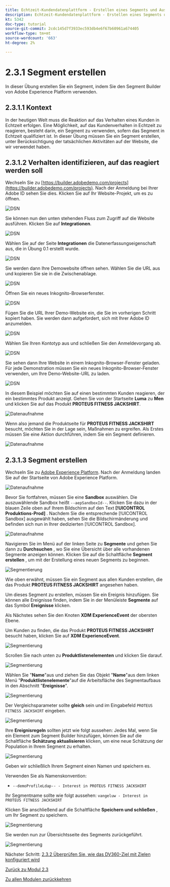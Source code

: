 ```yaml
---
title: Echtzeit-Kundendatenplattform - Erstellen eines Segments und Ausführen von Aktionen - Erstellen eines Segments
description: Echtzeit-Kundendatenplattform - Erstellen eines Segments und Ausführen von Aktionen - Erstellen eines Segments
kt: 5342
doc-type: tutorial
source-git-commit: 2cdc145d7f3933ec593db4e6f67b60961a674405
workflow-type: tm+mt
source-wordcount: '663'
ht-degree: 2%

---
```


# 2.3.1 Segment erstellen

In dieser Übung erstellen Sie ein Segment, indem Sie den Segment Builder von Adobe Experience Platform verwenden.

## 2.3.1.1 Kontext

In der heutigen Welt muss die Reaktion auf das Verhalten eines Kunden in Echtzeit erfolgen. Eine Möglichkeit, auf das Kundenverhalten in Echtzeit zu reagieren, besteht darin, ein Segment zu verwenden, sofern das Segment in Echtzeit qualifiziert ist. In dieser Übung müssen Sie ein Segment erstellen, unter Berücksichtigung der tatsächlichen Aktivitäten auf der Website, die wir verwendet haben.

## 2.3.1.2 Verhalten identifizieren, auf das reagiert werden soll

Wechseln Sie zu [https://builder.adobedemo.com/projects](https://builder.adobedemo.com/projects). Nach der Anmeldung bei Ihrer Adobe ID sehen Sie dies. Klicken Sie auf Ihr Website-Projekt, um es zu öffnen.

![DSN](./../../../modules/gettingstarted/gettingstarted/images/web8.png)

Sie können nun den unten stehenden Fluss zum Zugriff auf die Website ausführen. Klicken Sie auf **Integrationen**.

![DSN](./../../../modules/gettingstarted/gettingstarted/images/web1.png)

Wählen Sie auf der Seite **Integrationen** die Datenerfassungseigenschaft aus, die in Übung 0.1 erstellt wurde.

![DSN](./../../../modules/gettingstarted/gettingstarted/images/web2.png)

Sie werden dann Ihre Demowebsite öffnen sehen. Wählen Sie die URL aus und kopieren Sie sie in die Zwischenablage.

![DSN](./../../../modules/gettingstarted/gettingstarted/images/web3.png)

Öffnen Sie ein neues Inkognito-Browserfenster.

![DSN](./../../../modules/gettingstarted/gettingstarted/images/web4.png)

Fügen Sie die URL Ihrer Demo-Website ein, die Sie im vorherigen Schritt kopiert haben. Sie werden dann aufgefordert, sich mit Ihrer Adobe ID anzumelden.

![DSN](./../../../modules/gettingstarted/gettingstarted/images/web5.png)

Wählen Sie Ihren Kontotyp aus und schließen Sie den Anmeldevorgang ab.

![DSN](./../../../modules/gettingstarted/gettingstarted/images/web6.png)

Sie sehen dann Ihre Website in einem Inkognito-Browser-Fenster geladen. Für jede Demonstration müssen Sie ein neues Inkognito-Browser-Fenster verwenden, um Ihre Demo-Website-URL zu laden.

![DSN](./../../../modules/gettingstarted/gettingstarted/images/web7.png)

In diesem Beispiel möchten Sie auf einen bestimmten Kunden reagieren, der ein bestimmtes Produkt anzeigt.
Gehen Sie von der Startseite **Luma** zu **Men** und klicken Sie auf das Produkt **PROTEUS FITNESS JACKSHIRT**.

![Datenaufnahme](./images/homenadia.png)

Wenn also jemand die Produktseite für **PROTEUS FITNESS JACKSHIRT** besucht, möchten Sie in der Lage sein, Maßnahmen zu ergreifen. Als Erstes müssen Sie eine Aktion durchführen, indem Sie ein Segment definieren.

![Datenaufnahme](./images/homenadiapp.png)

## 2.3.1.3 Segment erstellen

Wechseln Sie zu [Adobe Experience Platform](https://experience.adobe.com/platform). Nach der Anmeldung landen Sie auf der Startseite von Adobe Experience Platform.

![Datenaufnahme](./../../../modules/datacollection/module1.2/images/home.png)

Bevor Sie fortfahren, müssen Sie eine **Sandbox** auswählen. Die auszuwählende Sandbox heißt ``--aepSandboxId--``. Klicken Sie dazu in der blauen Zeile oben auf Ihrem Bildschirm auf den Text **[!UICONTROL Produktions-Prod]** . Nachdem Sie die entsprechende [!UICONTROL Sandbox] ausgewählt haben, sehen Sie die Bildschirmänderung und befinden sich nun in Ihrer dedizierten [!UICONTROL Sandbox].

![Datenaufnahme](./../../../modules/datacollection/module1.2/images/sb1.png)

Navigieren Sie im Menü auf der linken Seite zu **Segmente** und gehen Sie dann zu **Durchsuchen** , wo Sie eine Übersicht über alle vorhandenen Segmente anzeigen können. Klicken Sie auf die Schaltfläche **Segment erstellen** , um mit der Erstellung eines neuen Segments zu beginnen.

![Segmentierung](./images/menuseg.png)

Wie oben erwähnt, müssen Sie ein Segment aus allen Kunden erstellen, die das Produkt **PROTEUS FITNESS JACKSHIRT** angesehen haben.

Um dieses Segment zu erstellen, müssen Sie ein Ereignis hinzufügen. Sie können alle Ereignisse finden, indem Sie in der Menüleiste **Segmente** auf das Symbol **Ereignisse** klicken.

Als Nächstes sehen Sie den Knoten **XDM ExperienceEvent** der obersten Ebene.

Um Kunden zu finden, die das Produkt **PROTEUS FITNESS JACKSHIRT** besucht haben, klicken Sie auf **XDM ExperienceEvent**.

![Segmentierung](./images/findee.png)

Scrollen Sie nach unten zu **Produktlistenelementen** und klicken Sie darauf.

![Segmentierung](./images/see.png)

Wählen Sie &quot;**Name**&quot;aus und ziehen Sie das Objekt &quot;**Name**&quot;aus dem linken Menü &quot;**Produktlistenelemente**&quot;auf die Arbeitsfläche des Segmentaufbaus in den Abschnitt &quot;**Ereignisse**&quot;.

![Segmentierung](./images/eewebpdtlname1.png)

Der Vergleichsparameter sollte **gleich** sein und im Eingabefeld `PROTEUS FITNESS JACKSHIRT` eingeben.

![Segmentierung](./images/pv.png)

Ihre **Ereignisregeln** sollten jetzt wie folgt aussehen: Jedes Mal, wenn Sie ein Element zum Segment Builder hinzufügen, können Sie auf die Schaltfläche **Schätzung aktualisieren** klicken, um eine neue Schätzung der Population in Ihrem Segment zu erhalten.

![Segmentierung](./images/ldap4.png)

Geben wir schließlich Ihrem Segment einen Namen und speichern es.

Verwenden Sie als Namenskonvention:

- `--demoProfileLdap-- - Interest in PROTEUS FITNESS JACKSHIRT`

Ihr Segmentname sollte wie folgt aussehen:
`vangeluw - Interest in PROTEUS FITNESS JACKSHIRT`

Klicken Sie anschließend auf die Schaltfläche **Speichern und schließen** , um Ihr Segment zu speichern.

![Segmentierung](./images/segmentname.png)

Sie werden nun zur Übersichtsseite des Segments zurückgeführt.

![Segmentierung](./images/savedsegment.png)

Nächster Schritt: [2.3.2 Überprüfen Sie, wie das DV360-Ziel mit Zielen konfiguriert wird](./ex2.md)

[Zurück zu Modul 2.3](./real-time-cdp-build-a-segment-take-action.md)

[Zu allen Modulen zurückkehren](../../../overview.md)
